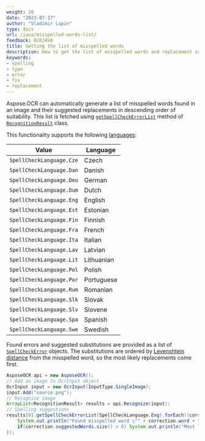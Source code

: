 ```yaml
---
weight: 20
date: "2023-07-17"
author: "Vladimir Lapin"
type: docs
url: /java/misspelled-words-list/
feedback: OCRJAVA
title: Getting the list of misspelled words
description: How to get the list of misspelled words and replacement suggestions.
keywords:
- spelling
- typo
- error
- fix
- replacement
---
```


Aspose.OCR can automatically generate a list of misspelled words found in an image and their suggested replacements in descending order of suitability. This list is fetched using [`getSpellCheckErrorList`](https://reference.aspose.com/ocr/java/com.aspose.ocr/RecognitionResult#getSpellCheckErrorList-com.aspose.ocr.SpellCheck.SpellCheckLanguage-) method of [`RecognitionResult`](https://reference.aspose.com/ocr/java/com.aspose.ocr/RecognitionResult) class.

This functionality supports the following [languages](https://reference.aspose.com/ocr/java/com.aspose.ocr.SpellCheck/SpellCheckLanguage):

Value | Language
----- | --------
`SpellCheckLanguage.Cze` | Czech
`SpellCheckLanguage.Dan` | Danish
`SpellCheckLanguage.Deu` | German
`SpellCheckLanguage.Dum` | Dutch
`SpellCheckLanguage.Eng` | English
`SpellCheckLanguage.Est` | Estonian
`SpellCheckLanguage.Fin` | Finnish
`SpellCheckLanguage.Fra` | French
`SpellCheckLanguage.Ita` | Italian
`SpellCheckLanguage.Lav` | Latvian
`SpellCheckLanguage.Lit` | Lithuanian
`SpellCheckLanguage.Pol` | Polish
`SpellCheckLanguage.Por` | Portuguese
`SpellCheckLanguage.Rum` | Romanian
`SpellCheckLanguage.Slk` | Slovak
`SpellCheckLanguage.Slv` | Slovene
`SpellCheckLanguage.Spa` | Spanish
`SpellCheckLanguage.Swe` | Swedish

Found errors and suggested substitutions are provided as a list of [`SpellCheckError`](https://reference.aspose.com/ocr/java/com.aspose.ocr.SpellCheck/SpellCheckError) objects. The substitutions are ordered by [Levenshtein distance](https://en.wikipedia.org/wiki/Levenshtein_distance) from the misspelled word, so the most likely replacements come first.

```java
AsposeOCR api = new AsposeOCR();
// Add an image to OcrInput object
OcrInput input = new OcrInput(InputType.SingleImage);
input.Add("source.png");
// Recognize image
ArrayList<RecognitionResult> results = api.Recognize(input);
// Spelling suggestions
results[0].getSpellCheckErrorList(SpellCheckLanguage.Eng).forEach((correction) -> {
	System.out.println("Found misspelled word \"" + correction.word + "\" at position " + correction.startPosition);
	if(correction.suggestedWords.size() > 0) System.out.println("Most likely replacement: " + correction.get(0).word);
});
```
